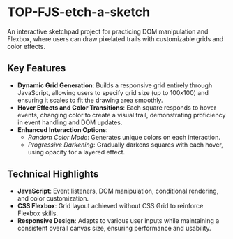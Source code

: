 # TOP-FJS-etch-a-sketch
An interactive sketchpad project for practicing DOM manipulation and Flexbox, where users can draw pixelated trails with customizable grids and color effects.
## Key Features
* **Dynamic Grid Generation**: Builds a responsive grid entirely through JavaScript, allowing users to specify grid size (up to 100x100) and ensuring it scales to fit the drawing area smoothly.
* **Hover Effects and Color Transitions**: Each square responds to hover events, changing color to create a visual trail, demonstrating proficiency in event handling and DOM updates.
* **Enhanced Interaction Options**:
  * *Random Color Mode*: Generates unique colors on each interaction.
  * *Progressive Darkening*: Gradually darkens squares with each hover, using opacity for a layered effect.
## Technical Highlights
* **JavaScript**: Event listeners, DOM manipulation, conditional rendering, and color customization.
* **CSS Flexbox**: Grid layout achieved without CSS Grid to reinforce Flexbox skills.
* **Responsive Design**: Adapts to various user inputs while maintaining a consistent overall canvas size, ensuring performance and usability.
